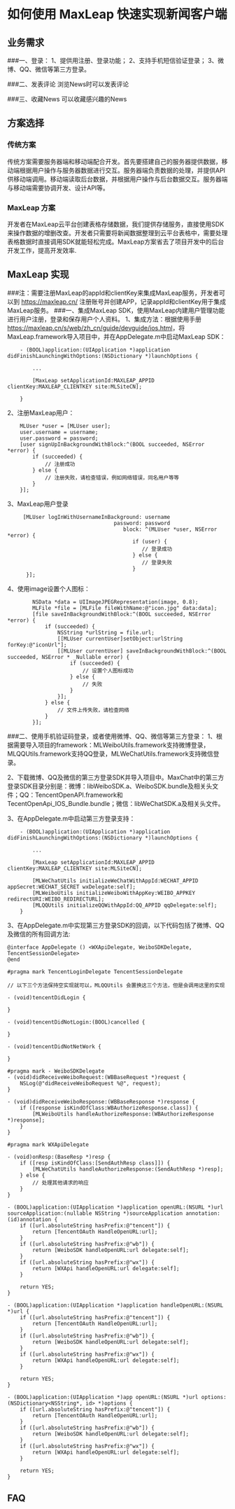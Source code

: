 # 如何使用 MaxLeap 快速实现新闻客户端
## 业务需求
###一、登录：
1、提供用注册、登录功能；
2、支持手机短信验证登录；
3、微博、QQ、微信等第三方登录。

###二、发表评论
  浏览News时可以发表评论

###三、收藏News
  可以收藏感兴趣的News

## 方案选择

### 传统方案
 传统方案需要服务器端和移动端配合开发。首先要搭建自己的服务器提供数据，移动端根据用户操作与服务器数据进行交互。服务器端负责数据的处理，并提供API供移动端调用。移动端读取后台数据，并根据用户操作与后台数据交互。服务器端与移动端需要协调开发、设计API等。
 
### MaxLeap 方案
 开发者在MaxLeap云平台创建表格存储数据，我们提供存储服务，直接使用SDK来操作数据的增删改查。开发者只需要将新闻数据整理到云平台表格中，需要处理表格数据时直接调用SDK就能轻松完成。MaxLeap方案省去了项目开发中的后台开发工作，提高开发效率.

## MaxLeap 实现
###注：需要注册MaxLeap的appId和clientKey来集成MaxLeap服务，开发者可以到 https://maxleap.cn/ 注册账号并创建APP，记录appId和clientKey用于集成MaxLeap服务。
###一、集成MaxLeap SDK，使用MaxLeap内建用户管理功能进行用户注册，登录和保存用户个人资料。
1、集成方法：根据使用手册 <https://maxleap.cn/s/web/zh_cn/guide/devguide/ios.html>，将MaxLeap.framework导入项目中，并在AppDelegate.m中启动MaxLeap SDK：

		- (BOOL)application:(UIApplication *)application didFinishLaunchingWithOptions:(NSDictionary *)launchOptions {
    		
    		...
    		
    		[MaxLeap setApplicationId:MAXLEAP_APPID clientKey:MAXLEAP_CLIENTKEY site:MLSiteCN];

		}
		
2、注册MaxLeap用户：

        MLUser *user = [MLUser user];
        user.username = username;
        user.password = password;
        [user signUpInBackgroundWithBlock:^(BOOL succeeded, NSError *error) {
            if (succeeded) {
                // 注册成功 
            } else {
                // 注册失败，请检查错误，例如网络错误，同名用户等等
            }
        }];
        
3、MaxLeap用户登录
 
         [MLUser logInWithUsernameInBackground: username
                                      password: password
                                         block: ^(MLUser *user, NSError *error) {
                                            if (user) {
                                               // 登录成功
                                            } else {
                                               // 登录失败
                                            }
          }];
4、使用image设置个人图标：

            NSData *data = UIImageJPEGRepresentation(image, 0.8);
            MLFile *file = [MLFile fileWithName:@"icon.jpg" data:data];
            [file saveInBackgroundWithBlock:^(BOOL succeeded, NSError *error) {
                if (succeeded) {
                    NSString *urlString = file.url;
                    [[MLUser currentUser]setObject:urlString forKey:@"iconUrl"];
                    [[MLUser currentUser] saveInBackgroundWithBlock:^(BOOL succeeded, NSError * _Nullable error) {
                        if (succeeded) {
                            // 设置个人图标成功
                        } else {
                            // 失败
                        }
                    }];
                } else {
                    // 文件上传失败，请检查网络
                }
            }];
###二、使用手机验证码登录，或者使用微博、QQ、微信等第三方登录：
1、根据需要导入项目的framework：MLWeiboUtils.framework支持微博登录，MLQQUtils.framework支持QQ登录，MLWeChatUtils.framework支持微信登录。

2、下载微博、QQ及微信的第三方登录SDK并导入项目中。MaxChat中的第三方登录SDK目录分别是：微博：libWeiboSDK.a、WeiboSDK.bundle及相关头文件；QQ：TencentOpenAPI.framework和TecentOpenApi_IOS_Bundle.bundle；微信：libWeChatSDK.a及相关头文件。
		
3、在AppDelegate.m中启动第三方登录支持：

		- (BOOL)application:(UIApplication *)application didFinishLaunchingWithOptions:(NSDictionary *)launchOptions {
    		
    		...
    		
    		[MaxLeap setApplicationId:MAXLEAP_APPID clientKey:MAXLEAP_CLIENTKEY site:MLSiteCN];
			
    		[MLWeChatUtils initializeWeChatWithAppId:WECHAT_APPID appSecret:WECHAT_SECRET wxDelegate:self];
    		[MLWeiboUtils initializeWeiboWithAppKey:WEIBO_APPKEY redirectURI:WEIBO_REDIRECTURL];
    		[MLQQUtils initializeQQWithAppId:QQ_APPID qqDelegate:self];
		}
3、在AppDelegate.m中实现第三方登录SDK的回调，以下代码包括了微博、QQ及微信的所有回调方法:
	
	@interface AppDelegate () <WXApiDelegate, WeiboSDKDelegate, TencentSessionDelegate>
	@end
	
	#pragma mark TencentLoginDelegate TencentSessionDelegate

	// 以下三个方法保持空实现就可以，MLQQUtils 会置换这三个方法，但是会调用这里的实现

	- (void)tencentDidLogin {
    
	}

	- (void)tencentDidNotLogin:(BOOL)cancelled {
    
	}

	- (void)tencentDidNotNetWork {
    
	}

	#pragma mark - WeiboSDKDelegate
	- (void)didReceiveWeiboRequest:(WBBaseRequest *)request {
    	NSLog(@"didReceiveWeiboRequest %@", request);
	}

	- (void)didReceiveWeiboResponse:(WBBaseResponse *)response {
    	if ([response isKindOfClass:WBAuthorizeResponse.class]) {
        	[MLWeiboUtils handleAuthorizeResponse:(WBAuthorizeResponse *)response];
    	}
	}

	#pragma mark WXApiDelegate

	- (void)onResp:(BaseResp *)resp {
    	if ([resp isKindOfClass:[SendAuthResp class]]) {
        	[MLWeChatUtils handleAuthorizeResponse:(SendAuthResp *)resp];
    	} else {
        	// 处理其他请求的响应
   		}
	}

	- (BOOL)application:(UIApplication *)application openURL:(NSURL *)url sourceApplication:(nullable NSString *)sourceApplication annotation:(id)annotation {
   	 	if ([url.absoluteString hasPrefix:@"tencent"]) {
        	return [TencentOAuth HandleOpenURL:url];
    	}
    	if ([url.absoluteString hasPrefix:@"wb"]) {
        	return [WeiboSDK handleOpenURL:url delegate:self];
    	}
    	if ([url.absoluteString hasPrefix:@"wx"]) {
        	return [WXApi handleOpenURL:url delegate:self];
    	}
    
    	return YES;
	}

	- (BOOL)application:(UIApplication *)application handleOpenURL:(NSURL *)url {
    	if ([url.absoluteString hasPrefix:@"tencent"]) {
        	return [TencentOAuth HandleOpenURL:url];
    	}
    	if ([url.absoluteString hasPrefix:@"wb"]) {
        	return [WeiboSDK handleOpenURL:url delegate:self];
    	}
    	if ([url.absoluteString hasPrefix:@"wx"]) {
        	return [WXApi handleOpenURL:url delegate:self];
    	}
    
    	return YES;
	}

	- (BOOL)application:(UIApplication *)app openURL:(NSURL *)url options:(NSDictionary<NSString*, id> *)options {
    	if ([url.absoluteString hasPrefix:@"tencent"]) {
        	return [TencentOAuth HandleOpenURL:url];
    	}
    	if ([url.absoluteString hasPrefix:@"wb"]) {
        	return [WeiboSDK handleOpenURL:url delegate:self];
    	}
    	if ([url.absoluteString hasPrefix:@"wx"]) {
        	return [WXApi handleOpenURL:url delegate:self];
    	}
    
    	return YES;
	}

 


## FAQ
